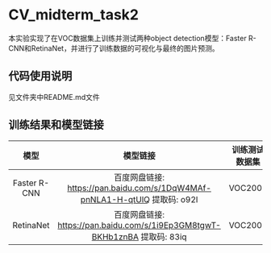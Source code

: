 # CV_midterm_task2
本实验实现了在VOC数据集上训练并测试两种object detection模型：Faster R-CNN和RetinaNet，并进行了训练数据的可视化与最终的图片预测。

## 代码使用说明
见文件夹中README.md文件

## 训练结果和模型链接
 
| 模型 | 模型链接 | 训练测试数据集 | epoch | mAP 0.5 |
| :-----: | :-----: | :------: | :------: | :------: |
| Faster R-CNN | 百度网盘链接: https://pan.baidu.com/s/1DqW4MAf-pnNLA1-H-qtUlQ 提取码: o92l | VOC2007 | 100 | 79.82% |
| RetinaNet | 百度网盘链接: https://pan.baidu.com/s/1i9Ep3GM8tgwT-BKHb1znBA 提取码: 83iq | VOC2007 | 150 | 87.55% |
